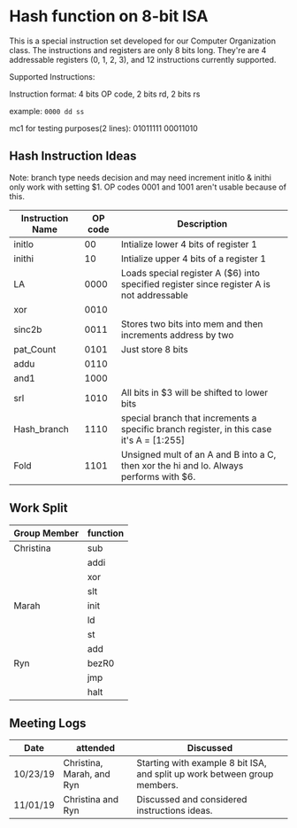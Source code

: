 # Hash function on 8-bit ISA

This is a special instruction set developed for our Computer Organization class. The instructions and registers are only 8 bits long. They're are 4 addressable registers (0, 1, 2, 3), and 12 instructions currently supported.

Supported Instructions:

Instruction format: 4 bits OP code, 2 bits rd, 2 bits rs

example: `0000 dd ss`

mc1 for testing purposes(2 lines):
01011111
00011010

## Hash Instruction Ideas
Note: branch type needs decision and may need increment
initlo & inithi only work with setting $1. OP codes 0001
and 1001  aren't usable because of this. 

|Instruction Name |OP code |Description            |
|-----------------|--------|-----------------------|
|initlo           |00      |Intialize lower 4 bits of register 1|
|inithi           |10      |Intialize upper 4 bits of a register 1|
|LA               |0000    |Loads special register A ($6) into specified register since register A is not addressable|
|xor              |0010    ||
|sinc2b           |0011    |Stores two bits into mem and then increments address by two|
|pat_Count        |0101    |Just store 8 bits|
|addu             |0110    ||
|and1             |1000    ||
|srl              |1010    |All bits in $3 will be shifted to lower bits |
|Hash_branch      |1110    |special branch that increments a specific branch register, in this case it's A = [1:255]|
|Fold             |1101    |Unsigned mult of an A and B into a C, then xor the hi and lo. Always performs with $6. |


## Work Split

|Group Member     |function|
|-----------------|--------|
|Christina        |sub     |
|                 |addi    |
|                 |xor     |
|                 |slt     |
|Marah            |init    |
|                 |ld      |
|                 |st      |
|                 |add     |
|Ryn              |bezR0   |
|                 |jmp     |
|                 |halt    |

## Meeting Logs

|Date    |attended     |Discussed    |
|--------|-------------|-------------|
|10/23/19|Christina, Marah, and Ryn|Starting with example 8 bit ISA, and split up work between group members.|
|11/01/19|Christina and Ryn|Discussed and considered instructions ideas.|
